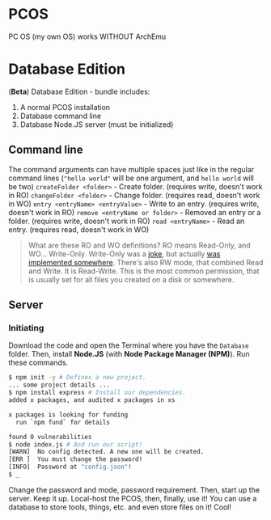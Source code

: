 # PCOS
PC OS (my own OS) works WITHOUT ArchEmu
# Database Edition
(**Beta**) Database Edition - bundle includes:
1. A normal PCOS installation
2. Database command line
3. Database Node.JS server (must be initialized)
## Command line
The command arguments can have multiple spaces just like in the regular command lines (`"hello world"` will be one argument, and `hello world` will be two)
`createFolder <folder>` - Create folder. (requires write, doesn't work in RO)
`changeFolder <folder>` - Change folder. (requires read, doesn't work in WO)
`entry <entryName> <entryValue>` - Write to an entry. (requires write, doesn't work in RO)
`remove <entryName or folder>` - Removed an entry or a folder. (requires write, doesn't work in RO)
`read <entryName>` - Read an entry. (requires read, doesn't work in WO)
> What are these RO and WO definitions?
RO means Read-Only, and WO... Write-Only. Write-Only was a [joke](https://en.wikipedia.org/wiki/Write-only_memory_(joke)), but actually [was implemented somewhere](https://en.wikipedia.org/wiki/Write-only_memory_(engineering)).
There's also RW mode, that combined Read and Write. It is Read-Write. This is the most common permission, that is usually set for all files you created on a disk or somewhere.
## Server
### Initiating
Download the code and open the Terminal where you have the `Database` folder.
Then, install **Node.JS** (with **Node Package Manager (NPM)**).
Run these commands.
```sh
$ npm init -y # Defines a new project.
... some project details ...
$ npm install express # Install our dependencies.
added x packages, and audited x packages in xs

x packages is looking for funding
  run `npm fund` for details

found 0 vulnerabilities
$ node index.js # And run our script!
[WARN]  No config detected. A new one will be created.
[ERR ]  You must change the password!
[INFO]  Password at "config.json"!
$ _
```
Change the password and mode, password requirement.
Then, start up the server. Keep it up.
Local-host the PCOS, then, finally, use it! You can use a database to store tools, things, etc. and even store files on it! Cool!
